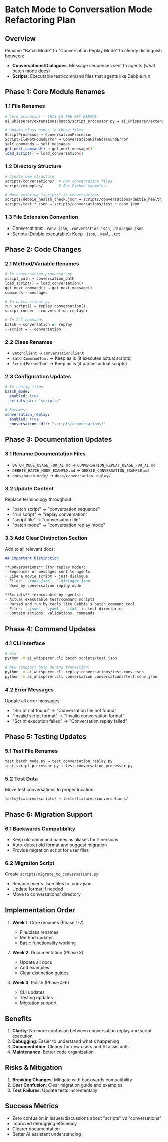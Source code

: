# Batch Mode to Conversation Mode Refactoring Plan

## Overview
Rename "Batch Mode" to "Conversation Replay Mode" to clearly distinguish between:
- **Conversations/Dialogues**: Message sequences sent to agents (what batch mode does)
- **Scripts**: Executable test/command files that agents like Debbie run

## Phase 1: Core Module Renames

### 1.1 File Renames
```bash
# Core processor - THIS IS THE KEY RENAME
ai_whisperer/extensions/batch/script_processor.py → ai_whisperer/extensions/batch/conversation_processor.py

# Update class names in these files
ScriptProcessor → ConversationProcessor
ScriptFileNotFoundError → ConversationFileNotFoundError
self.commands → self.messages
get_next_command() → get_next_message()
load_script() → load_conversation()
```

### 1.2 Directory Structure
```bash
# Create new structure
scripts/conversations/  # For conversation files
scripts/examples/       # For Python examples

# Move existing "scripts" to conversations
scripts/debbie_health_check.json → scripts/conversations/debbie_health_check.conv.json
scripts/test_*.json → scripts/conversations/test_*.conv.json
```

### 1.3 File Extension Convention
- Conversations: `.conv.json`, `.conversation.json`, `.dialogue.json`
- Scripts (Debbie executable): Keep `.json`, `.yaml`, `.txt`

## Phase 2: Code Changes

### 2.1 Method/Variable Renames
```python
# In conversation_processor.py
script_path → conversation_path
load_script() → load_conversation()
get_next_command() → get_next_message()
commands → messages

# In batch_client.py  
run_script() → replay_conversation()
script_runner → conversation_replayer

# In CLI commands
batch → conversation or replay
--script → --conversation
```

### 2.2 Class Renames
- `BatchClient` → `ConversationClient`
- `BatchCommandTool` → Keep as is (it executes actual scripts)
- `ScriptParserTool` → Keep as is (it parses actual scripts)

### 2.3 Configuration Updates
```yaml
# In config files
batch_mode:
  enabled: true
  scripts_dir: "scripts/"

# Becomes
conversation_replay:
  enabled: true
  conversations_dir: "scripts/conversations/"
```

## Phase 3: Documentation Updates

### 3.1 Rename Documentation Files
- `BATCH_MODE_USAGE_FOR_AI.md` → `CONVERSATION_REPLAY_USAGE_FOR_AI.md`
- `DEBBIE_BATCH_MODE_EXAMPLE.md` → `DEBBIE_CONVERSATION_EXAMPLE.md`
- `docs/batch-mode/` → `docs/conversation-replay/`

### 3.2 Update Content
Replace terminology throughout:
- "batch script" → "conversation sequence"
- "run script" → "replay conversation"
- "script file" → "conversation file"
- "batch mode" → "conversation replay mode"

### 3.3 Add Clear Distinction Section
Add to all relevant docs:
```markdown
## Important Distinction

**Conversations** (for replay mode):
- Sequences of messages sent to agents
- Like a movie script - just dialogue
- Files: `.conv.json`, `.dialogue.json`
- Used by conversation replay mode

**Scripts** (executable by agents):
- Actual executable test/command scripts
- Parsed and run by tools like Debbie's batch_command_tool
- Files: `.json`, `.yaml`, `.txt` in test directories
- Contain actions, validations, commands
```

## Phase 4: Command Updates

### 4.1 CLI Interface
```bash
# Old
python -m ai_whisperer.cli batch scripts/test.json

# New (support both during transition)
python -m ai_whisperer.cli replay conversations/test.conv.json
python -m ai_whisperer.cli conversation conversations/test.conv.json
```

### 4.2 Error Messages
Update all error messages:
- "Script not found" → "Conversation file not found"
- "Invalid script format" → "Invalid conversation format"
- "Script execution failed" → "Conversation replay failed"

## Phase 5: Testing Updates

### 5.1 Test File Renames
```bash
test_batch_mode.py → test_conversation_replay.py
test_script_processor.py → test_conversation_processor.py
```

### 5.2 Test Data
Move test conversations to proper location:
```bash
tests/fixtures/scripts/ → tests/fixtures/conversations/
```

## Phase 6: Migration Support

### 6.1 Backwards Compatibility
- Keep old command names as aliases for 2 versions
- Auto-detect old format and suggest migration
- Provide migration script for user files

### 6.2 Migration Script
Create `scripts/migrate_to_conversations.py`:
- Rename user's .json files to .conv.json
- Update format if needed
- Move to conversations/ directory

## Implementation Order

1. **Week 1**: Core renames (Phase 1-2)
   - File/class renames
   - Method updates
   - Basic functionality working

2. **Week 2**: Documentation (Phase 3)
   - Update all docs
   - Add examples
   - Clear distinction guides

3. **Week 3**: Polish (Phase 4-6)
   - CLI updates
   - Testing updates
   - Migration support

## Benefits

1. **Clarity**: No more confusion between conversation replay and script execution
2. **Debugging**: Easier to understand what's happening
3. **Documentation**: Clearer for new users and AI assistants
4. **Maintenance**: Better code organization

## Risks & Mitigation

1. **Breaking Changes**: Mitigate with backwards compatibility
2. **User Confusion**: Clear migration guide and examples
3. **Test Failures**: Update tests incrementally

## Success Metrics

- Zero confusion in issues/discussions about "scripts" vs "conversations"
- Improved debugging efficiency
- Clearer documentation
- Better AI assistant understanding